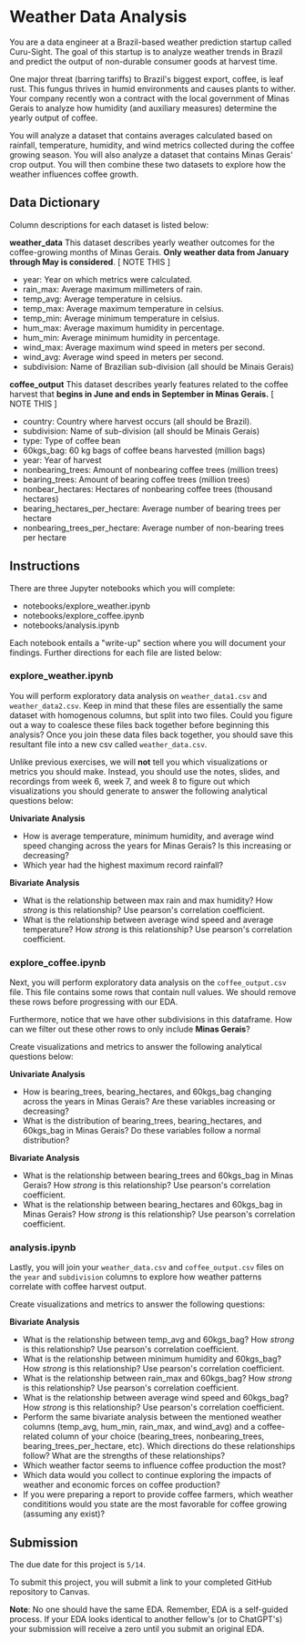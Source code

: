 # Weather Data Analysis

You are a data engineer at a Brazil-based weather prediction startup called Curu-Sight. The goal of this startup is to analyze weather trends in Brazil and predict the output of non-durable consumer goods at harvest time.

One major threat (barring tariffs) to Brazil's biggest export, coffee, is leaf rust. This fungus thrives in humid environments and causes plants to wither. Your company recently won a contract with the local government of Minas Gerais to analyze how humidity (and auxiliary measures) determine the yearly output of coffee.

You will analyze a dataset that contains averages calculated based on rainfall, temperature, humidity, and wind metrics collected during the coffee growing season. You will also analyze a dataset that contains Minas Gerais' crop output. You will then combine these two datasets to explore how the weather influences coffee growth.

## Data Dictionary

Column descriptions for each dataset is listed below:

**weather_data**
This dataset describes yearly weather outcomes for the coffee-growing months of Minas Gerais. **Only weather data from January through May is considered**.         [ NOTE THIS ]

* year: Year on which metrics were calculated. 
* rain_max: Average maximum millimeters of rain.
* temp_avg: Average temperature in celsius.
* temp_max: Average maximum temperature in celsius.
* temp_min: Average minimum temperature in celsius.
* hum_max: Average maximum humidity in percentage.
* hum_min: Average minimum humidity in percentage.
* wind_max: Average maximum wind speed in meters per second.
* wind_avg: Average wind speed in meters per second.
* subdivision: Name of Brazilian sub-division (all should be Minais Gerais)

**coffee_output**
This dataset describes yearly features related to the coffee harvest that **begins in June and ends in September in Minas Gerais.**                                 [ NOTE THIS ]

* country: Country where harvest occurs (all should be Brazil).
* subdivision: Name of sub-division (all should be Minais Gerais)
* type: Type of coffee bean
* 60kgs_bag: 60 kg bags of coffee beans harvested (million bags)
* year: Year of harvest
* nonbearing_trees: Amount of nonbearing coffee trees (million trees)
* bearing_trees: Amount of bearing coffee trees (million trees)
* nonbear_hectares: Hectares of nonbearing coffee trees (thousand hectares)
* bearing_hectares_per_hectare: Average number of bearing trees per hectare
* nonbearing_trees_per_hectare: Average number of non-bearing trees per hectare

## Instructions

There are three Jupyter notebooks which you will complete:
* notebooks/explore_weather.ipynb
* notebooks/explore_coffee.ipynb
* notebooks/analysis.ipynb

Each notebook entails a "write-up" section where you will document your findings. Further directions for each file are listed below: 

### explore_weather.ipynb

You will perform exploratory data analysis on `weather_data1.csv` and `weather_data2.csv`. Keep in mind that these files are essentially the same dataset with homogenous columns, but split into two files. Could you figure out a way to coalesce these files back together before beginning this analysis? Once you join these data files back together, you should save this resultant file into a new csv called `weather_data.csv`. 

Unlike previous exercises, we will **not** tell you which visualizations or metrics you should make. Instead, you should use the notes, slides, and recordings from week 6, week 7, and week 8 to figure out which visualizations you should generate to answer the following analytical questions below:

**Univariate Analysis**
* How is average temperature, minimum humidity, and average wind speed changing across the years for Minas Gerais? Is this increasing or decreasing?
* Which year had the highest maximum record rainfall?

**Bivariate Analysis**
* What is the relationship between max rain and max humidity? How *strong* is this relationship? Use pearson's correlation coefficient.
* What is the relationship between average wind speed and average temperature? How *strong* is this relationship? Use pearson's correlation coefficient.

### explore_coffee.ipynb

Next, you will perform exploratory data analysis on the `coffee_output.csv` file. This file contains some rows that contain null values. We should remove these rows before progressing with our EDA.

Furthermore, notice that we have other subdivisions in this dataframe. How can we filter out these other rows to only include **Minas Gerais**?

Create visualizations and metrics to answer the following analytical questions below:

**Univariate Analysis**
* How is bearing_trees, bearing_hectares, and 60kgs_bag changing across the years in Minas Gerais? Are these variables increasing or decreasing? 
* What is the distribution of bearing_trees, bearing_hectares, and 60kgs_bag in Minas Gerais? Do these variables follow a normal distribution?

**Bivariate Analysis**
* What is the relationship between bearing_trees and 60kgs_bag in Minas Gerais? How *strong* is this relationship? Use pearson's correlation coefficient.
* What is the relationship between bearing_hectares and 60kgs_bag in Minas Gerais? How *strong* is this relationship? Use pearson's correlation coefficient.

### analysis.ipynb

Lastly, you will join your `weather_data.csv` and `coffee_output.csv` files on the `year` and `subdivision` columns to explore how weather patterns correlate with coffee harvest output.

Create visualizations and metrics to answer the following questions:

**Bivariate Analysis**
* What is the relationship between temp_avg and 60kgs_bag? How *strong* is this relationship? Use pearson's correlation coefficient.
* What is the relationship between minimum humidity and 60kgs_bag? How *strong* is this relationship? Use pearson's correlation coefficient.
* What is the relationship between rain_max and 60kgs_bag? How *strong* is this relationship? Use pearson's correlation coefficient.
* What is the relationship between average wind speed and 60kgs_bag? How *strong* is this relationship? Use pearson's correlation coefficient.
* Perform the same bivariate analysis between the mentioned weather columns (temp_avg, hum_min, rain_max, and wind_avg) and a coffee-related column of your choice (bearing_trees, nonbearing_trees, bearing_trees_per_hectare, etc). Which directions do these relationships follow? What are the strengths of these relationships?
* Which weather factor seems to influence coffee production the most? 
* Which data would you collect to continue exploring the impacts of weather and economic forces on coffee production?
* If you were preparing a report to provide coffee farmers, which weather condititions would you state are the most favorable for coffee growing (assuming any exist)?

## Submission 

The due date for this project is `5/14`.

To submit this project, you will submit a link to your completed GitHub repository to Canvas.

**Note**: No one should have the same EDA. Remember, EDA is a self-guided process. If your EDA looks identical to another fellow's (or to ChatGPT's) your submission will receive a zero until you submit an original EDA.


